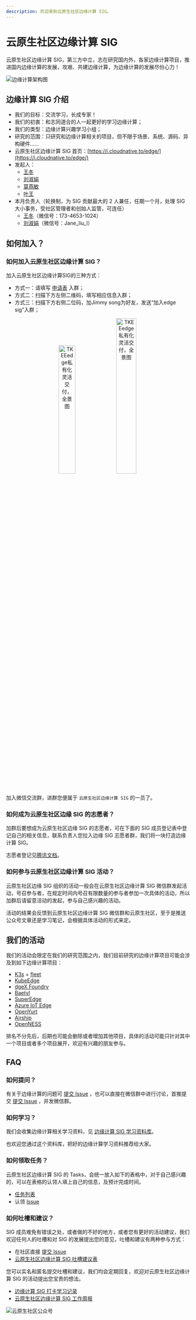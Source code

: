 ```yaml
---
description: 欢迎来到云原生社区边缘计算 SIG。
---
```


# 云原生社区边缘计算 SIG

云原生社区边缘计算 SIG，第三方中立，志在研究国内外，各家边缘计算项目，推进国内边缘计算的发展，攻艰、共建边缘计算，为边缘计算的发展尽份心力！

![&#x8FB9;&#x7F18;&#x8BA1;&#x7B97;&#x67B6;&#x6784;&#x56FE;](.gitbook/assets/edge-arch.png)

## 边缘计算 SIG 介绍

* 我们的目标：交流学习，长成专家！
* 我们的初衷：和志同道合的人一起更好的学习边缘计算；
* 我们的类型：边缘计算兴趣学习小组；
* 研究的范围：只研究和边缘计算相关的项目，但不限于场景、系统、源码、异构硬件……
* 云原生社区边缘计算 SIG 首页：[https://i.cloudnative.to/edge/](https://i.cloudnative.to/edge/)
* 发起人：
  * [王冬](https://github.com/attlee-wang)
  * [刘淑娟](https://github.com/janeliul)
  * [莫燕敏](https://github.com/Yanmin-mo)
  * [叶王](https://github.com/ikingye)
* 本月负责人（轮换制，为 SIG 贡献最大的 2 人兼任，任期一个月，处理 SIG 大小事务，受社区管理者和创始人监管，可连任）
  * [王冬](https://github.com/attlee-wang)（微信号：173-4653-1024）
  * [刘淑娟](https://github.com/janeliul)（微信号：Jane\_liu\_l）

## 如何加入？

### 如何加入云原生社区边缘计算 SIG？

加入云原生社区边缘计算SIG的三种方式：

* 方式一：请填写 [申请表](https://wj.qq.com/s2/8115459/339a/) 入群；
* 方式二：扫描下方左侧二维码，填写相应信息入群；
* 方式三：扫描下方右侧二位码，加Jimmy song为好友，发送“加入edge sig”入群；
 
 
 <div align="center">    
<img src="https://gblobscdn.gitbook.com/assets%2F-MT97chSdT6UUh4jhCT8%2F-MYh-zHAWSsf4Ny2MXjL%2F-MYh3M6TKC0kXgexijfs%2Fjimmywechat.png" width=30% title="TKEEedge私有化灵活交付，全景图">
<img src="https://gblobscdn.gitbook.com/assets%2F-MT97chSdT6UUh4jhCT8%2F-MYh-zHAWSsf4Ny2MXjL%2F-MYh1ZuvFdpzHr_SuKbo%2Fedgesig%E9%97%AE%E5%8D%B7.png" width=33% title="TKEEedge私有化灵活交付，全景图">  
</div>

 加入微信交流群，进群您便属于 `云原生社区边缘计算 SIG` 的一员了。

### 如何成为云原生社区边缘 SIG 的志愿者？

加群后要想成为云原生社区边缘 SIG 的志愿者，可在下面的 SIG 成员登记表中登记自己的相关信息，联系负责人您拉入边缘 SIG 志愿者群，我们将一块打造边缘计算 SIG。

志愿者登记见[腾讯文档](https://docs.qq.com/sheet/DWnFFWkZ3bmJTYk9U)。

### 如何参与云原生社区边缘计算 SIG 活动？

云原生社区边缘 SIG 组织的活动一般会在云原生社区边缘计算 SIG 微信群发起活动，号召参与者，在规定时间内号召有限数量的参与者参加一次具体的活动，所以加群后请留意活动的发起，参与自己感兴趣的活动。

活动的结果会反馈到云原生社区边缘计算 SIG 微信群和云原生社区，至于是推送公众号文章还是学习笔记，会根据具体活动的形式来定。

## 我们的活动

我们的活动会限定在我们的研究范围之内，我们目前研究的边缘计算项目可能会涉及到如下边缘计算项目：

* [K3s](https://github.com/k3s-io/k3s) + [fleet](https://github.com/rancher/fleet)
* [KubeEdge](https://github.com/kubeedge/kubeedge)
* [dgeX Foundry](https://github.com/edgexfoundry/edgex-go)
* [Baetyl](https://github.com/baetyl/baetyl)
* [SuperEdge](https://github.com/superedge/superedge)
* [Azure IoT Edge](https://github.com/Azure/iot-edge-v1)
* [OpenYurt](https://github.com/openyurtio/openyurt)
* [Airship](https://github.com/paragonie/airship)
* [OpenNESS](https://github.com/open-ness)

排名不分先后，后期也可能会删除或者增加其他项目，具体的活动可能只针对其中一个项目或者多个项目展开，欢迎有兴趣的朋友参与。

## FAQ

### 如何提问？

有关于边缘计算的问题可 [提交 Issue](https://github.com/cloudnativeto/sig-edge/issues/new) ，也可以直接在微信群中进行讨论，首推提交 [提交 Issue](https://github.com/cloudnativeto/sig-edge/issues/new) ，并发微信群。

### 如何学习？

我们会收集边缘计算相关学习资料，见 [边缘计算 SIG 学习资料库](https://github.com/cloudnativeto/sig-edge/blob/main/learn/README.md)。

也欢迎您通过这个资料库，把好的边缘计算学习资料推荐给大家。

### 如何领取任务？

云原生社区边缘计算 SIG 的 Tasks，会统一放入如下的表格中，对于自己感兴趣的，可以在表格的认领人填上自己的信息，及预计完成时间。

* [任务列表](https://docs.qq.com/sheet/DWnlqRUxpQ3pzcEl1)
* 认领 [Issue](https://github.com/cloudnativeto/sig-edge/issues/new)

### 如何吐槽和建议？

SIG 成员难免有错误之处，或者做的不好的地方，或者您有更好的活动建议，我们欢迎任何人的吐槽和对 SIG 的发展提出您的意见，吐槽和建议有两种参与方式：

* 在社区直接 [提交 Issue](https://github.com/cloudnativeto/sig-edge/issues/new)
* [云原生社区边缘计算 SIG 吐槽建议表](https://docs.qq.com/sheet/DWlJPc25OQUV5TWp6)

您可以实名和匿名提交吐槽和建议，我们均会定期回复，欢迎对云原生社区边缘计算 SIG 的活动提出您宝贵的想法。

* [边缘计算 SIG 打卡学习记录](https://docs.qq.com/sheet/DWkxlQ29nSFlBdGF6)
* [云原生社区边缘计算 SIG 工作周报](https://docs.qq.com/doc/DWldHVVZnRG9Jck5B)

![&#x4E91;&#x539F;&#x751F;&#x793E;&#x533A;&#x516C;&#x4F17;&#x53F7;](https://i.loli.net/2020/10/22/7E6DNzWuBj2skeG.png)

